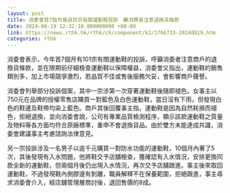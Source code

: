 ```yaml
---
layout: post
title: 消委會首7個月接過百宗有關運動鞋投訴　籲消費者注意退換貨條款
date: 2024-08-19 12:32:10.000000000 +08:00
link: https://news.rthk.hk/rthk/ch/component/k2/1766733-20240819.htm
categories: rthk
---
```


消委會表示，今年首7個月有101宗有關運動鞋的投訴，呼籲消委者注意商戶的退換貨條款，並在限期前仔細檢查運動鞋以保障權益，消委會又指出，運動鞋的銷售類別多，加上市場競爭激烈，若品質不佳或售後服務欠妥，會影響商戶聲譽。

消委會列舉部分投訴個案，其中一宗涉第一次穿著運動鞋後隨即褪色。女事主以750元在品牌的授權零售店購買一對藍色及白色運動鞋，當日沒有下雨，但發現白色的鞋邊及鞋帶均染上藍色。商戶其後回覆事主指，運動鞋是因為自然耗損而褪色，拒絕退換，並向消委會說，公司有專業品質檢測程序，顯示該款運動鞋之質量及物料等各方面均符合原廠標準，重申不會退換貨品。由於雙方未能達成共識，消委會建議事主考慮諮詢法律意見。

另一宗投訴涉及一名男子以逾千元購買一對防水功能的運動鞋，10個月內著了5次，其後發現有入水問題，他將鞋交予店舖檢查，獲確認有入水情況，安排更換同款全新的運動鞋，但兩個月後仍出現入水情況，再次交予店舖跟進。事主後來取回運動鞋，不過發現鞋內側膠邊有剝離，職員解釋不在保養範圍，拒絕跟進，事主尋求消委會介入，經店舖管理層商討後，退回售價的8成。
